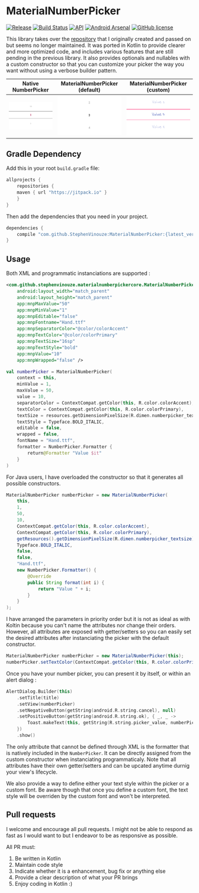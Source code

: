 # MaterialNumberPicker

[![Release](https://jitpack.io/v/StephenVinouze/MaterialNumberPicker.svg)](https://jitpack.io/#StephenVinouze/MaterialNumberPicker)
[![Build Status](https://www.bitrise.io/app/a9347fe1411caa03/status.svg?token=2_qAATk3cj48rl0eFYGE1A&branch=master)](https://www.bitrise.io/app/a9347fe1411caa03)
[![API](https://img.shields.io/badge/API-11%2B-brightgreen.svg?style=flat)](https://android-arsenal.com/api?level=11)
[![Android Arsenal](https://img.shields.io/badge/Android%20Arsenal-MaterialNumberPicker-brightgreen.svg?style=flat)](https://android-arsenal.com/details/1/6250)
[![GitHub license](http://img.shields.io/badge/license-APACHE2-blue.svg)](https://github.com/StephenVinouze/AdvancedRecyclerView/blob/master/LICENSE)

This library takes over the [repository](https://github.com/KasualBusiness/MaterialNumberPicker) that I originally created and passed on but seems no longer maintained. It was ported in Kotlin to provide clearer and more optimized code, and includes various features that are still pending in the previous library. It also provides optionals and nullables with a custom constructor so that you can customize your picker the way you want without using a verbose builder pattern.

Native NumberPicker | MaterialNumberPicker (default) | MaterialNumberPicker (custom)
---- | ---- | ----
![Default picker](art/default_picker.png) | ![Simple picker](art/simple_picker.png) | ![Custom picker](art/custom_picker.png)

## Gradle Dependency

Add this in your root `build.gradle` file:

```gradle
allprojects {
    repositories {
	maven { url "https://jitpack.io" }
    }
}
```

Then add the dependencies that you need in your project.

```gradle
dependencies {
    compile "com.github.StephenVinouze:MaterialNumberPicker:{latest_version}"
}
```

## Usage

Both XML and programmatic instanciations are supported :

```xml
<com.github.stephenvinouze.materialnumberpickercore.MaterialNumberPicker
    android:layout_width="match_parent"
    android:layout_height="match_parent"
    app:mnpMaxValue="50"
    app:mnpMinValue="1"
    app:mnpEditable="false"
    app:mnpFontname="Hand.ttf"
    app:mnpSeparatorColor="@color/colorAccent"
    app:mnpTextColor="@color/colorPrimary"
    app:mnpTextSize="16sp"
    app:mnpTextStyle="bold"
    app:mnpValue="10"
    app:mnpWrapped="false" />
```

```kotlin
val numberPicker = MaterialNumberPicker(
    context = this,
    minValue = 1,
    maxValue = 50,
    value = 10,
    separatorColor = ContextCompat.getColor(this, R.color.colorAccent),
    textColor = ContextCompat.getColor(this, R.color.colorPrimary),
    textSize = resources.getDimensionPixelSize(R.dimen.numberpicker_textsize),
    textStyle = Typeface.BOLD_ITALIC,
    editable = false,
    wrapped = false,
    fontName = "Hand.ttf",
    formatter = NumberPicker.Formatter {
        return@Formatter "Value $it"
    }
)
```

For Java users, I have overloaded the constructor so that it generates all possible constructors.

```java
MaterialNumberPicker numberPicker = new MaterialNumberPicker(
    this,
    1,
    50,
    10,
    ContextCompat.getColor(this, R.color.colorAccent),
    ContextCompat.getColor(this, R.color.colorPrimary),
    getResources().getDimensionPixelSize(R.dimen.numberpicker_textsize),
    Typeface.BOLD_ITALIC,
    false,
    false,
    "Hand.ttf",
    new NumberPicker.Formatter() {
        @Override
        public String format(int i) {
            return "Value " + i;
        }
    }
);
```

I have arranged the parameters in priority order but it is not as ideal as with Koltin because you can't name the attributes nor change their orders. However, all attributes are exposed with getter/setters so you can easily set the desired attributes after instanciating the picker with the default constructor.

```java
MaterialNumberPicker numberPicker = new MaterialNumberPicker(this);
numberPicker.setTextColor(ContextCompat.getColor(this, R.color.colorPrimary));
```

Once you have your number picker, you can present it by itself, or within an alert dialog :

```kotlin
AlertDialog.Builder(this)
    .setTitle(title)
    .setView(numberPicker)
    .setNegativeButton(getString(android.R.string.cancel), null)
    .setPositiveButton(getString(android.R.string.ok), { _, _ ->
        Toast.makeText(this, getString(R.string.picker_value, numberPicker.value), Toast.LENGTH_LONG).show()
    })
    .show()
```

The only attribute that cannot be defined through XML is the formatter that is natively included in the `NumberPicker`. It can be directly assigned from the custom constructor when instanciating programmaticaly. Note that all attributes have their own getter/setters and can be upcated anytime durnig your view's lifecycle.
 
We also provide a way to define either your text style within the picker or a custom font. Be aware though that once you define a custom font, the text style will be overriden by the custom font and won't be interpreted. 

## Pull requests

I welcome and encourage all pull requests. I might not be able to respond as fast as I would want to but I endeavor to be as responsive as possible.

All PR must:

1. Be written in Kotlin
2. Maintain code style
3. Indicate whether it is a enhancement, bug fix or anything else
4. Provide a clear description of what your PR brings
5. Enjoy coding in Kotlin :)
